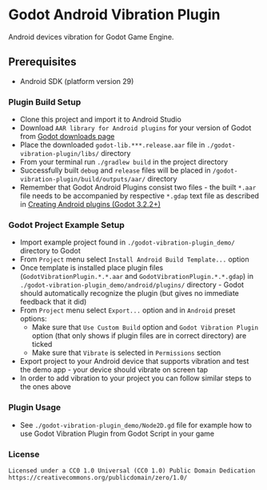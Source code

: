 # Godot Android Vibration Plugin
Android devices vibration for Godot Game Engine.

## Prerequisites
* Android SDK (platform version 29)

### Plugin Build Setup
* Clone this project and import it to Android Studio
* Download `AAR library for Android plugins` for your version of Godot from [Godot downloads page](https://godotengine.org/download)
* Place the downloaded `godot-lib.***.release.aar` file in `./godot-vibration-plugin/libs/` directory
* From your terminal run `./gradlew build` in the project directory
* Successfully built `debug` and `release` files will be placed in `/godot-vibration-plugin/build/outputs/aar/` directory
* Remember that Godot Android Plugins consist two files - the built `*.aar` file needs to be accompanied by respective `*.gdap` text file as described in [Creating Android plugins (Godot 3.2.2+)](https://docs.godotengine.org/en/stable/tutorials/plugins/android/android_plugin.html)

### Godot Project Example Setup
* Import example project found in `./godot-vibration-plugin_demo/` directory to Godot
* From `Project` menu select `Install Android Build Template...` option
* Once template is installed place plugin files (`GodotVibrationPlugin.*.*.aar` and `GodotVibrationPlugin.*.*.gdap`) in `./godot-vibration-plugin_demo/android/plugins/` directory - Godot should automatically recognize the plugin (but gives no immediate feedback that it did)
* From `Project` menu select `Export...` option and in `Android` preset options:
    * Make sure that `Use Custom Build` option and `Godot Vibration Plugin` option (that only shows if plugin files are in correct directory) are ticked
    * Make sure that `Vibrate` is selected in `Permissions` section
* Export project to your Android device that supports vibration and test the demo app - your device should vibrate on screen tap
* In order to add vibration to your project you can follow similar steps to the ones above

### Plugin Usage
* See `./godot-vibration-plugin_demo/Node2D.gd` file for example how to use Godot Vibration Plugin from Godot Script in your game

### License
```
Licensed under a CC0 1.0 Universal (CC0 1.0) Public Domain Dedication
https://creativecommons.org/publicdomain/zero/1.0/
```
